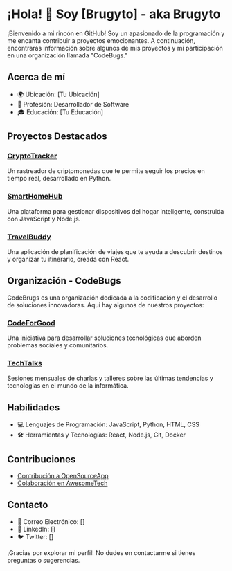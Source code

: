 # ¡Hola! 👋 Soy [Brugyto] - aka Brugyto

¡Bienvenido a mi rincón en GitHub! Soy un apasionado de la programación y me encanta contribuir a proyectos emocionantes. A continuación, encontrarás información sobre algunos de mis proyectos y mi participación en una organización llamada "CodeBugs."

## Acerca de mí

- 🌍 Ubicación: [Tu Ubicación]
- 💼 Profesión: Desarrollador de Software
- 🎓 Educación: [Tu Educación]

## Proyectos Destacados

### [CryptoTracker](https://github.com/Brugyto/CriptoRastreador)
Un rastreador de criptomonedas que te permite seguir los precios en tiempo real, desarrollado en Python.

### [SmartHomeHub](https://github.com/Brugyto/SmartHomeHub)
Una plataforma para gestionar dispositivos del hogar inteligente, construida con JavaScript y Node.js.

### [TravelBuddy](https://github.com/Brugyto/TravelBuddy)
Una aplicación de planificación de viajes que te ayuda a descubrir destinos y organizar tu itinerario, creada con React.

## Organización - CodeBugs

CodeBrugs es una organización dedicada a la codificación y el desarrollo de soluciones innovadoras. Aquí hay algunos de nuestros proyectos:

### [CodeForGood](https://github.com/CodeBrugs/CodeForGood)
Una iniciativa para desarrollar soluciones tecnológicas que aborden problemas sociales y comunitarios.

### [TechTalks](https://github.com/CodeBugs/TechTalks)
Sesiones mensuales de charlas y talleres sobre las últimas tendencias y tecnologías en el mundo de la informática.

## Habilidades

- 💻 Lenguajes de Programación: JavaScript, Python, HTML, CSS
- 🛠️ Herramientas y Tecnologías: React, Node.js, Git, Docker

## Contribuciones

- [Contribución a OpenSourceApp](https://github.com/Bugyto/OpenSourceApp)
- [Colaboración en AwesomeTech](https://github.com/Bugyto/AwesomeTech)

## Contacto

- 📧 Correo Electrónico: []
- 🔗 LinkedIn: []
- 🐦 Twitter: []

¡Gracias por explorar mi perfil! No dudes en contactarme si tienes preguntas o sugerencias.
